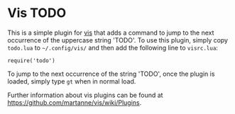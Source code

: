 # Vis TODO

This is a simple plugin for [vis](https://github.com/martanne/vis) that
adds a command to jump to the next occurrence of the uppercase string
'TODO'. To use this plugin, simply copy `todo.lua` to `~/.config/vis/`
and then add the following line to `visrc.lua`:

    require('todo')

To jump to the next occurrence of the string 'TODO', once the plugin is
loaded, simply type `gt` when in normal load.

Further information about vis plugins can be found at
<https://github.com/martanne/vis/wiki/Plugins>.
